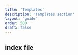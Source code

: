 ```yaml
---
title: 'Templates'
description: 'Templates section'
layout: 'guide'
order: 500
draft: false
---
```


## index file
